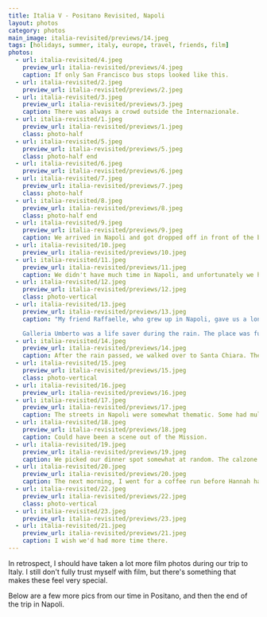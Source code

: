```yaml
---
title: Italia V - Positano Revisited, Napoli
layout: photos
category: photos
main_image: italia-revisited/previews/14.jpeg
tags: [holidays, summer, italy, europe, travel, friends, film]
photos:
  - url: italia-revisited/4.jpeg
    preview_url: italia-revisited/previews/4.jpeg
    caption: If only San Francisco bus stops looked like this.
  - url: italia-revisited/2.jpeg
    preview_url: italia-revisited/previews/2.jpeg
  - url: italia-revisited/3.jpeg
    preview_url: italia-revisited/previews/3.jpeg
    caption: There was always a crowd outside the Internazionale.
  - url: italia-revisited/1.jpeg
    preview_url: italia-revisited/previews/1.jpeg
    class: photo-half
  - url: italia-revisited/5.jpeg
    preview_url: italia-revisited/previews/5.jpeg
    class: photo-half end
  - url: italia-revisited/6.jpeg
    preview_url: italia-revisited/previews/6.jpeg
  - url: italia-revisited/7.jpeg
    preview_url: italia-revisited/previews/7.jpeg
    class: photo-half
  - url: italia-revisited/8.jpeg
    preview_url: italia-revisited/previews/8.jpeg
    class: photo-half end
  - url: italia-revisited/9.jpeg
    preview_url: italia-revisited/previews/9.jpeg
    caption: We arrived in Napoli and got dropped off in front of the big gate of an old building on a side street. Once inside, past the gate and the front building, we had to walk through a parking area and a garden to reach our Airbnb, which was next to this courtyard which overlooked the coast.
  - url: italia-revisited/10.jpeg
    preview_url: italia-revisited/previews/10.jpeg
  - url: italia-revisited/11.jpeg
    preview_url: italia-revisited/previews/11.jpeg
    caption: We didn't have much time in Napoli, and unfortunately we had a lot of rain. That didn't stop us from walking around.
  - url: italia-revisited/12.jpeg
    preview_url: italia-revisited/previews/12.jpeg
    class: photo-vertical
  - url: italia-revisited/13.jpeg
    preview_url: italia-revisited/previews/13.jpeg
    caption: "My friend Raffaelle, who grew up in Napoli, gave us a long list of recommendations. Given that we barely had 36 hours in the city, I feel pretty good about how much we got to see.\n

    Galleria Umberto was a life saver during the rain. The place was full of contrasts - nice stores and cafes, but also leaky roofs and street vendors selling knockoff leather goods."
  - url: italia-revisited/14.jpeg
    preview_url: italia-revisited/previews/14.jpeg
    caption: After the rain passed, we walked over to Santa Chiara. The list of recs included many churches, and for Santa Chiara we were told not to miss out on the Chiostro.
  - url: italia-revisited/15.jpeg
    preview_url: italia-revisited/previews/15.jpeg
    class: photo-vertical
  - url: italia-revisited/16.jpeg
    preview_url: italia-revisited/previews/16.jpeg
  - url: italia-revisited/17.jpeg
    preview_url: italia-revisited/previews/17.jpeg
    caption: The streets in Napoli were somewhat thematic. Some had multiple coffee shops in a row. Others were just musical instrument stores, one after the other.
  - url: italia-revisited/18.jpeg
    preview_url: italia-revisited/previews/18.jpeg
    caption: Could have been a scene out of the Mission.
  - url: italia-revisited/19.jpeg
    preview_url: italia-revisited/previews/19.jpeg
    caption: We picked our dinner spot somewhat at random. The calzone was amazing.
  - url: italia-revisited/20.jpeg
    preview_url: italia-revisited/previews/20.jpeg
    caption: The next morning, I went for a coffee run before Hannah had even woken up. Luckily they had multiple espresso machines, because these three were playing mechanic with one.
  - url: italia-revisited/22.jpeg
    preview_url: italia-revisited/previews/22.jpeg
    class: photo-vertical
  - url: italia-revisited/23.jpeg
    preview_url: italia-revisited/previews/23.jpeg
  - url: italia-revisited/21.jpeg
    preview_url: italia-revisited/previews/21.jpeg
    caption: I wish we'd had more time there.
---
```


In retrospect, I should have taken a lot more film photos during our trip to Italy. I still don't fully trust myself with film, but there's something that makes these feel very special.

Below are a few more pics from our time in Positano, and then the end of the trip in Napoli.